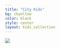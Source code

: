 ```yaml
---
title: "City Kids"
bg: ckyellow
color: black
style: center
layout: kids_collection
---
```


<img src="{{ 'img/citykids/City_Kids_banner.png' | relative_url }}">
